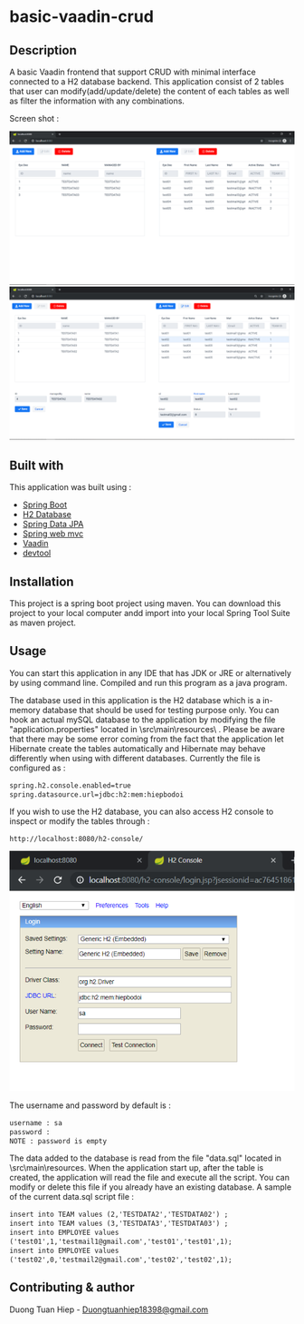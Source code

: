 # basic-vaadin-crud


## Description

A basic Vaadin frontend that support CRUD with minimal interface connected to a H2 database backend. 
This application consist of 2 tables that user can modify(add/update/delete) the content of each tables as well as filter the information with any combinations. 

Screen shot : 

![UI](https://github.com/duongtuanhiep/basic-vaadin-crud/blob/master/tesstrun02.png)
![UI](https://github.com/duongtuanhiep/basic-vaadin-crud/blob/master/testrun01.png)

## Built with 

This application was built using : 
- [Spring Boot](https://spring.io/projects/spring-boot)
- [H2 Database](https://www.h2database.com/html/main.html)
- [Spring Data JPA](https://spring.io/projects/spring-data-jpa)
- [Spring web mvc](https://docs.spring.io/spring/docs/current/spring-framework-reference/web.html)
- [Vaadin](https://vaadin.com/)
- [devtool](https://docs.spring.io/spring-boot/docs/current/reference/html/using-boot-devtools.html)


## Installation 

This project is a spring boot project using maven. You can download this project to your local computer andd import into your local Spring Tool Suite as maven project. 


## Usage 

You can start this application in any IDE that has JDK or JRE or alternatively by using command line. Compiled and run this program as a java program.

The database used in this application is the H2 database which is a in-memory database that should be used for testing purpose only. You can hook an actual mySQL database to the application by modifying the file "application.properties" located in \src\main\resources\ . Please be aware that there may be some error coming from the fact that the application let Hibernate create the tables automatically and Hibernate may behave differently when using with different databases. Currently the file is configured as : 
```
spring.h2.console.enabled=true
spring.datasource.url=jdbc:h2:mem:hiepbodoi
```

If you wish to use the H2 database, you can also access H2 console to inspect or modify the tables through : 
```
http://localhost:8080/h2-console/
```
![console](https://github.com/duongtuanhiep/basic-vaadin-crud/blob/master/dbconsole.png)

The username and password by default is : 
```
username : sa
password :
NOTE : password is empty 
```


The data added to the database is read from the file "data.sql" located in \src\main\resources\. When the application start up, after the table is created, the application will read the file and execute all the script. You can modify or delete this file if you already have an existing database. A sample of the current data.sql script file : 
```
insert into TEAM values (2,'TESTDATA2','TESTDATA02') ;
insert into TEAM values (3,'TESTDATA3','TESTDATA03') ;
insert into EMPLOYEE values ('test01',1,'testmail1@gmail.com','test01','test01',1);
insert into EMPLOYEE values ('test02',0,'testmail2@gmail.com','test02','test02',1);
```

## Contributing & author

Duong Tuan Hiep - Duongtuanhiep18398@gmail.com
